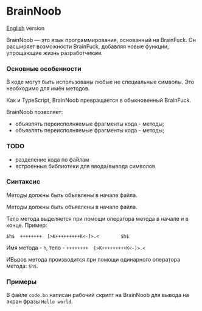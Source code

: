 ﻿# BrainNoob

[English](README.md) version

BrainNoob — это язык программирования, основанный на BrainFuck.
Он расширяет возможности BrainFuck, добавляя новые функции, упрощающие жизнь разработчикам.

### Основные особенности

В коде могут быть использованы любые не специальные символы. Это необходимо для имён методов.

Как и TypeScript, BrainNoob превращается в обыкновенный BrainFuck.

BrainNoob позволяет:

- объявлять переисполняемые фрагменты кода - методы;
- объявлять переисполняемые фрагменты кода - методы;

### TODO

- разделение кода по файлам
- встроенные библиотеки для ввода/вывода символов

### Синтаксис

Методы должны быть объявлены в начале файла.

Методы должны быть объявлены в начале файла.

Тело метода выделяется при помощи оператора метода в начале и в конце. Пример:

```bn
$h$  ++++++++  [>K+++++++++K<-]>.<        $h$
```

Имя метода - `h`, тело - `++++++++  [>K+++++++++K<-]>.<`

ИВызов метода производится при помощи одинарного оператора метода: `$h$`.


### Примеры
В файле `code.bn` написан рабочий скрипт на BrainNoob для вывода на экран фразы `Hello world`.